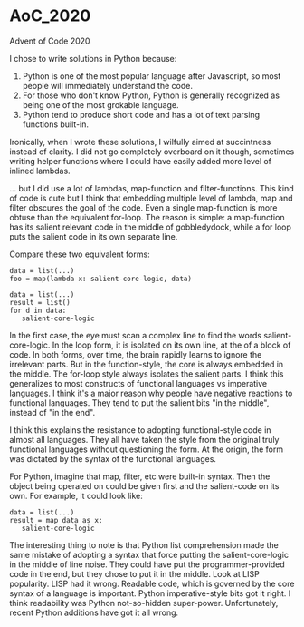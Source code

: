 # AoC_2020
Advent of Code 2020

I chose to write solutions in Python because:

  1. Python is one of the most popular language after Javascript, so most people will immediately understand the code.
  2. For those who don't know Python, Python is generally recognized as being one of the most grokable language.
  3. Python tend to produce short code and has a lot of text parsing functions built-in.

Ironically, when I wrote these solutions, I wilfully aimed at succintness instead of clarity.
I did not go completely overboard on it though, sometimes writing helper functions where I could
have easily added more level of inlined lambdas.

... but I did use a lot of lambdas, map-function and filter-functions. This kind of code is cute
but I think that embedding multiple level of lambda, map and filter obscures the goal of the code.
Even a single map-function is more obtuse than the equivalent for-loop. The reason is simple:
a map-function has its salient relevant code in the middle of gobbledydock, while a for loop puts
the salient code in its own separate line.

Compare these two equivalent forms:

   ```
   data = list(...)
   foo = map(lambda x: salient-core-logic, data)
   ```
   
   ```
   data = list(...)
   result = list()
   for d in data:
      salient-core-logic
   ```
   
In the first case, the eye must scan a complex line to find the words salient-core-logic. In the loop form,
it is isolated on its own line, at the of a block of code. In both forms, over time, the brain rapidly
learns to ignore the irrelevant parts. But in the function-style, the core is always embedded in the middle.
The for-loop style always isolates the salient parts. I think this generalizes to most constructs of functional
languages vs imperative languages. I think it's a major reason why people have negative reactions to functional
languages. They tend to put the salient bits "in the middle", instead of "in the end".

I think this explains the resistance to adopting functional-style code in almost all languages. They all have
taken the style from the original truly functional languages without questioning the form. At the origin, the
form was dictated by the syntax of the functional languages.

For Python, imagine that map, filter, etc were built-in syntax. Then the object being operated on could be given
first and the salient-code on its own. For example, it could look like:

   ```
   data = list(...)
   result = map data as x:
      salient-core-logic
   ```
 
 The interesting thing to note is that Python list comprehension made the same mistake of adopting a syntax that
 force putting the salient-core-logic in the middle of line noise. They could have put the programmer-provided
 code in the end, but they chose to put it in the middle. Look at LISP popularity. LISP had it wrong. Readable
 code, which is governed by the core syntax of a language is important. Python imperative-style bits got it right.
 I think readability was Python not-so-hidden super-power. Unfortunately, recent Python additions have got
 it all wrong.
 

